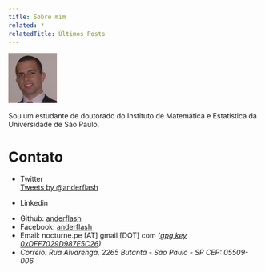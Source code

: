```yaml
---
title: Sobre mim
related: *
relatedTitle: Últimos Posts
---
```


![](assets/images/face-quadrada.jpg)

Sou um estudante de doutorado do Instituto de Matemática e Estatística da Universidade de São Paulo.

# Contato

- Twitter<br>
<a class="twitter-timeline" href="https://twitter.com/anderflash" height="300" data-widget-id="407647283178516480">Tweets by @anderflash</a>
<script>!function(d,s,id){var js,fjs=d.getElementsByTagName(s)[0],p=/^http:/.test(d.location)?'http':'https';if(!d.getElementById(id)){js=d.createElement(s);js.id=id;js.src=p+"://platform.twitter.com/widgets.js";fjs.parentNode.insertBefore(js,fjs);}}(document,"script","twitter-wjs");</script>
- Linkedin<br> <script src="//platform.linkedin.com/in.js" type="text/javascript"></script>
<script type="IN/MemberProfile" data-id="http://www.linkedin.com/in/andersontavares" data-format="inline" data-related="false"></script>
- Github: [anderflash](http://github.com/anderflash)
- Facebook: [anderflash](http://facebook.com/anderflash)
- Email: nocturne.pe [AT] gmail [DOT] com ([<i class="icon-key"/>gpg key 0xDFF7029D987E5C26](http://pgp.mit.edu:11371/pks/lookup?op=get&search=0xDFF7029D987E5C26))
- Correio: Rua Alvarenga, 2265
    Butantã - São Paulo - SP
    CEP: 05509-006

<!---# Currículo

Meu currículo está disponível [aqui](/cv.pdf)--->
